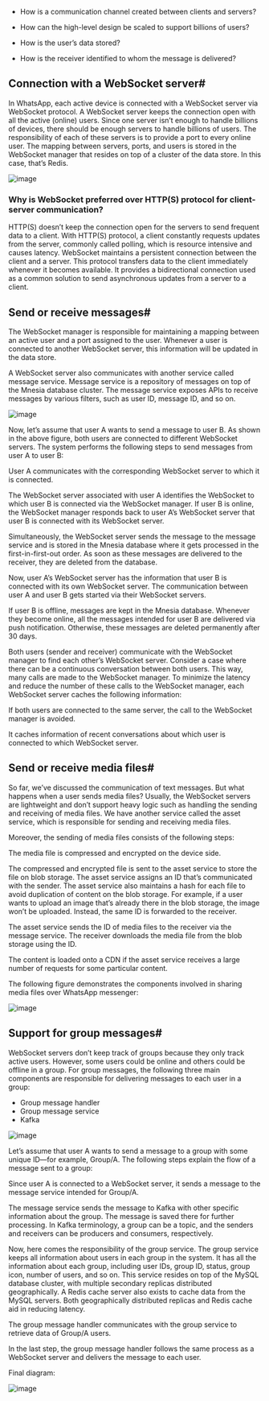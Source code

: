- How is a communication channel created between clients and servers?

- How can the high-level design be scaled to support billions of users?

- How is the user’s data stored?

- How is the receiver identified to whom the message is delivered?

## Connection with a WebSocket server#
In WhatsApp, each active device is connected with a WebSocket server via WebSocket protocol. A WebSocket server keeps the connection open with all the active (online) users. Since one server isn’t enough to handle billions of devices, there should be enough servers to handle billions of users. The responsibility of each of these servers is to provide a port to every online user. The mapping between servers, ports, and users is stored in the WebSocket manager that resides on top of a cluster of the data store. In this case, that’s Redis.

![image](https://user-images.githubusercontent.com/33947539/200178357-46aa4a3b-9832-441f-9650-c239c2a47c49.png)

### Why is WebSocket preferred over HTTP(S) protocol for client-server communication?
HTTP(S) doesn’t keep the connection open for the servers to send frequent data to a client. With HTTP(S) protocol, a client constantly requests updates from the server, commonly called polling, which is resource intensive and causes latency. WebSocket maintains a persistent connection between the client and a server. This protocol transfers data to the client immediately whenever it becomes available. It provides a bidirectional connection used as a common solution to send asynchronous updates from a server to a client.

## Send or receive messages#
The WebSocket manager is responsible for maintaining a mapping between an active user and a port assigned to the user. Whenever a user is connected to another WebSocket server, this information will be updated in the data store.

A WebSocket server also communicates with another service called message service. Message service is a repository of messages on top of the Mnesia database cluster. The message service exposes APIs to receive messages by various filters, such as user ID, message ID, and so on.

![image](https://user-images.githubusercontent.com/33947539/200179231-e209f27b-84d6-4dd7-bd5b-89e6a4d9305e.png)

Now, let’s assume that user A wants to send a message to user B. As shown in the above figure, both users are connected to different WebSocket servers. The system performs the following steps to send messages from user A to user B:

User A communicates with the corresponding WebSocket server to which it is connected.

The WebSocket server associated with user A identifies the WebSocket to which user B is connected via the WebSocket manager. If user B is online, the WebSocket manager responds back to user A’s WebSocket server that user B is connected with its WebSocket server.

Simultaneously, the WebSocket server sends the message to the message service and is stored in the Mnesia database where it gets processed in the first-in-first-out order. As soon as these messages are delivered to the receiver, they are deleted from the database.

Now, user A’s WebSocket server has the information that user B is connected with its own WebSocket server. The communication between user A and user B gets started via their WebSocket servers.

If user B is offline, messages are kept in the Mnesia database. Whenever they become online, all the messages intended for user B are delivered via push notification. Otherwise, these messages are deleted permanently after 30 days.

Both users (sender and receiver) communicate with the WebSocket manager to find each other’s WebSocket server. Consider a case where there can be a continuous conversation between both users. This way, many calls are made to the WebSocket manager. To minimize the latency and reduce the number of these calls to the WebSocket manager, each WebSocket server caches the following information:

If both users are connected to the same server, the call to the WebSocket manager is avoided.

It caches information of recent conversations about which user is connected to which WebSocket server.

## Send or receive media files#

So far, we’ve discussed the communication of text messages. But what happens when a user sends media files? Usually, the WebSocket servers are lightweight and don’t support heavy logic such as handling the sending and receiving of media files. We have another service called the asset service, which is responsible for sending and receiving media files.

Moreover, the sending of media files consists of the following steps:

The media file is compressed and encrypted on the device side.

The compressed and encrypted file is sent to the asset service to store the file on blob storage. The asset service assigns an ID that’s communicated with the sender. The asset service also maintains a hash for each file to avoid duplication of content on the blob storage. For example, if a user wants to upload an image that’s already there in the blob storage, the image won’t be uploaded. Instead, the same ID is forwarded to the receiver.

The asset service sends the ID of media files to the receiver via the message service. The receiver downloads the media file from the blob storage using the ID.

The content is loaded onto a CDN if the asset service receives a large number of requests for some particular content.

The following figure demonstrates the components involved in sharing media files over WhatsApp messenger:

![image](https://user-images.githubusercontent.com/33947539/202915193-73557802-7676-4b22-b08a-ceec87592d02.png)

## Support for group messages#
WebSocket servers don’t keep track of groups because they only track active users. However, some users could be online and others could be offline in a group. For group messages, the following three main components are responsible for delivering messages to each user in a group:

- Group message handler
- Group message service
- Kafka

![image](https://user-images.githubusercontent.com/33947539/200179351-441aea61-b6da-4d7d-a92c-1c0df503de0b.png)

Let’s assume that user A wants to send a message to a group with some unique ID—for example, Group/A. The following steps explain the flow of a message sent to a group:

Since user A is connected to a WebSocket server, it sends a message to the message service intended for Group/A.

The message service sends the message to Kafka with other specific information about the group. The message is saved there for further processing. In Kafka terminology, a group can be a topic, and the senders and receivers can be producers and consumers, respectively.

Now, here comes the responsibility of the group service. The group service keeps all information about users in each group in the system. It has all the information about each group, including user IDs, group ID, status, group icon, number of users, and so on. This service resides on top of the MySQL database cluster, with multiple secondary replicas distributed geographically. A Redis cache server also exists to cache data from the MySQL servers. Both geographically distributed replicas and Redis cache aid in reducing latency.

The group message handler communicates with the group service to retrieve data of Group/A users.

In the last step, the group message handler follows the same process as a WebSocket server and delivers the message to each user.

Final diagram:

![image](https://user-images.githubusercontent.com/33947539/200179466-5b2f9d89-1f09-42d5-a245-002ab9d1ae3c.png)
